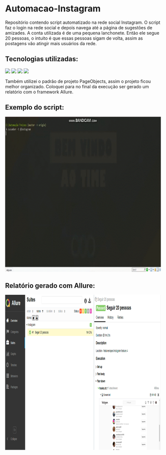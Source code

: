 # Automacao-Instagram
Repositório contendo script automatizado na rede social Instagram. O script faz o login na rede social e depois navega até a página de sugestões de amizades. A conta utilizada é de uma pequena lanchonete. Então ele segue 20 pessoas, o intuito é que essas pessoas sigam de volta, assim as postagens vão atingir mais usuários da rede.

## Tecnologias utilizadas:  
![](https://img.shields.io/badge/Framework-Selenium-green) ![](https://img.shields.io/badge/Framework-Cucumber-yellowgreen) ![](https://img.shields.io/badge/Language-Gherkin-brightgreen) ![](https://img.shields.io/badge/Language-Ruby-red)

Também utilizei o padrão de projeto PageObjects, assim o projeto ficou melhor organizado. Coloquei para no final da execução ser gerado um relatório com o framework Allure. 

## Exemplo do script:  
<img src="https://github.com/FernandoSilva11/Automacao-Ruby/blob/main/Automacao-Ruby/Instagram/demonstra%C3%A7%C3%A3o_instagram.gif" width="1500" height="500" />

## Relatório gerado com Allure:  
<img src="https://github.com/FernandoSilva11/Automacao-Ruby/blob/main/Automacao-Ruby/Instagram/logs/allure-report.PNG" width="1500" height="500" />
